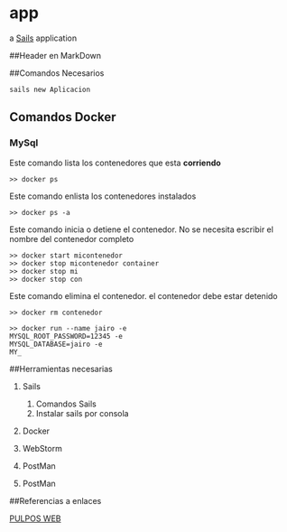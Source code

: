# app
 
a [Sails](http://sailsjs.org) application


##Header en MarkDown


##Comandos Necesarios

    sails new Aplicacion


## Comandos Docker
### MySql


Este comando lista los contenedores que esta **corriendo**
````
>> docker ps
````

Este comando enlista los contenedores instalados
````
>> docker ps -a
````

Este comando inicia o detiene el contenedor. No se necesita escribir el nombre del contenedor completo

````
>> docker start micontenedor
>> docker stop micontenedor container
>> docker stop mi
>> docker stop con
````

Este comando elimina el contenedor. el contenedor debe estar detenido
````
>> docker rm contenedor
````



````
>> docker run --name jairo -e 
MYSQL_ROOT_PASSWORD=12345 -e
MYSQL_DATABASE=jairo -e 
MY_
````






##Herramientas necesarias

1. Sails

    1. Comandos Sails
    2. Instalar sails por consola
    

2. Docker

3. WebStorm

4. PostMan

5. PostMan


##Referencias a enlaces

[PULPOS WEB](https://google.com)



